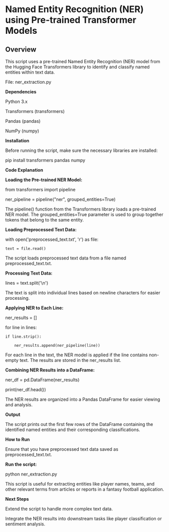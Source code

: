 # Named Entity Recognition (NER) using Pre-trained Transformer Models

## Overview

This script uses a pre-trained Named Entity Recognition (NER) model from the Hugging Face Transformers library to identify and classify named entities within text data.

File: ner_extraction.py

**Dependencies**

Python 3.x

Transformers (transformers)

Pandas (pandas)

NumPy (numpy)

**Installation**

Before running the script, make sure the necessary libraries are installed:

pip install transformers pandas numpy

**Code Explanation**

**Loading the Pre-trained NER Model:**

from transformers import pipeline

ner_pipeline = pipeline("ner", grouped_entities=True)

The pipeline() function from the Transformers library loads a pre-trained NER model. The grouped_entities=True parameter is used to group together tokens that belong to the same entity.

**Loading Preprocessed Text Data:**

with open('preprocessed_text.txt', 'r') as file:

    text = file.read()
    
The script loads preprocessed text data from a file named preprocessed_text.txt.

**Processing Text Data:**

lines = text.split('\n')

The text is split into individual lines based on newline characters for easier processing.

**Applying NER to Each Line:**

ner_results = []

for line in lines:

    if line.strip():
    
        ner_results.append(ner_pipeline(line))
        
For each line in the text, the NER model is applied if the line contains non-empty text. The results are stored in the ner_results list.

**Combining NER Results into a DataFrame:**

ner_df = pd.DataFrame(ner_results)

print(ner_df.head())

The NER results are organized into a Pandas DataFrame for easier viewing and analysis.


**Output**

The script prints out the first few rows of the DataFrame containing the identified named entities and their corresponding classifications.

**How to Run**

Ensure that you have preprocessed text data saved as preprocessed_text.txt.

**Run the script:**

python ner_extraction.py

This script is useful for extracting entities like player names, teams, and other relevant terms from articles or reports in a fantasy football application.

**Next Steps**

Extend the script to handle more complex text data.

Integrate the NER results into downstream tasks like player classification or sentiment analysis.
